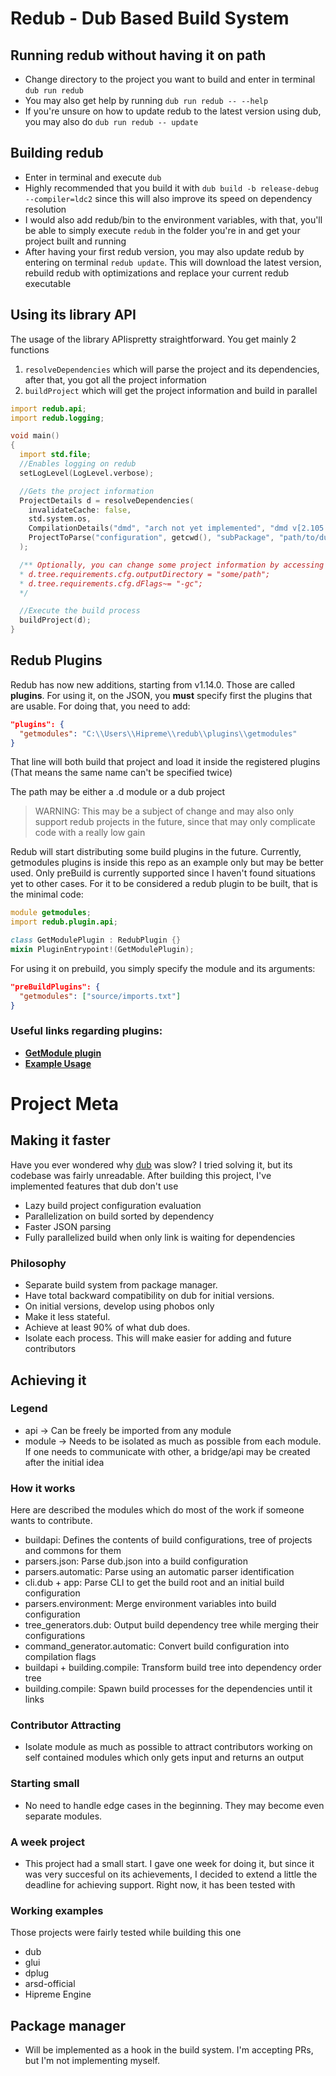 # Redub - Dub Based Build System


## Running redub without having it on path
- Change directory to the project you want to build and enter in terminal `dub run redub`
- You may also get help by running `dub run redub -- --help`
- If you're unsure on how to update redub to the latest version using dub, you may also do `dub run redub -- update`

## Building redub
- Enter in terminal and execute `dub`
- Highly recommended that you build it with `dub build -b release-debug --compiler=ldc2` since this will also improve its speed on dependency resolution
- I would also add redub/bin to the environment variables, with that, you'll be able to simply execute `redub` in the folder you're in and get your project built and running
- After having your first redub version, you may also update redub by entering on terminal `redub update`. This will download the latest version, rebuild redub with optimizations and replace your current redub executable

## Using its library API

The usage of the library APIispretty straightforward. You get mainly 2 functions
1. `resolveDependencies` which will parse the project and its dependencies, after that, you got all the project information
2. `buildProject` which will get the project information and build in parallel

```d
import redub.api;
import redub.logging;

void main()
{
  import std.file;
  //Enables logging on redub
  setLogLevel(LogLevel.verbose);

  //Gets the project information
  ProjectDetails d = resolveDependencies(
    invalidateCache: false,
    std.system.os,
    CompilationDetails("dmd", "arch not yet implemented", "dmd v[2.105.0]"),
    ProjectToParse("configuration", getcwd(), "subPackage", "path/to/dub/recipe.json (optional)")
  );

  /** Optionally, you can change some project information by accessing the details.tree (a ProjectNode), from there, you can freely modify the BuildRequirements of the project
  * d.tree.requirements.cfg.outputDirectory = "some/path";
  * d.tree.requirements.cfg.dFlags~= "-gc";
  */

  //Execute the build process
  buildProject(d);
}
```

## Redub Plugins

Redub has now new additions, starting from v1.14.0. Those are called **plugins**.
For using it, on the JSON, you **must** specify first the plugins that are usable. For doing that, you need to add:

```json
"plugins": {
  "getmodules": "C:\\Users\\Hipreme\\redub\\plugins\\getmodules"
}
```

That line will both build that project and load it inside the registered plugins (That means the same name can't be specified twice)

The path may be either a .d module or a dub project
> WARNING: This may be a subject of change and may also only support redub projects in the future, since that may only complicate code with a really low gain

Redub will start distributing some build plugins in the future. Currently, getmodules plugins is inside this repo as an example only but may be better used.
Only preBuild is currently supported since I haven't found situations yet to other cases.
For it to be considered a redub plugin to be built, that is the minimal code:

```d
module getmodules;
import redub.plugin.api;

class GetModulePlugin : RedubPlugin {}
mixin PluginEntrypoint!(GetModulePlugin);
```

For using it on prebuild, you simply specify the module and its arguments:
```json
"preBuildPlugins": {
  "getmodules": ["source/imports.txt"]
}
```

### Useful links regarding plugins:
- [**GetModule plugin**](./plugins/getmodules/source/getmodules.d)
- [**Example Usage**](./tests/plugin_test/dub.json)

# Project Meta


## Making it faster
Have you ever wondered why [dub](https://github.com/dlang/dub) was slow? I tried solving it, but its codebase was fairly unreadable. After building this project, I've implemented features that dub don't use

- Lazy build project configuration evaluation
- Parallelization on build sorted by dependency
- Faster JSON parsing
- Fully parallelized build when only link is waiting for dependencies

### Philosophy

- Separate build system from package manager.
- Have total backward compatibility on dub for initial versions.
- On initial versions, develop using phobos only
- Make it less stateful.
- Achieve at least 90% of what dub does.
- Isolate each process. This will make easier for adding and future contributors

## Achieving it

### Legend
- api -> Can be freely be imported from any module
- module -> Needs to be isolated as much as possible from each module. If one needs to communicate with other, a bridge/api may be created after the initial idea

### How it works
Here are described the modules which do most of the work if someone wants to contribute.

- buildapi: Defines the contents of build configurations, tree of projects and commons for them
- parsers.json: Parse dub.json into a build configuration
- parsers.automatic: Parse using an automatic parser identification
- cli.dub + app: Parse CLI to get the build root and an initial build configuration
- parsers.environment: Merge environment variables into build configuration
- tree_generators.dub: Output build dependency tree while merging their configurations
- command_generator.automatic: Convert build configuration into compilation flags
- buildapi + building.compile: Transform build tree into dependency order tree
- building.compile: Spawn build processes for the dependencies until it links


### Contributor Attracting
- Isolate module as much as possible to attract contributors working on self contained modules which only gets input and returns an output

### Starting small
- No need to handle edge cases in the beginning. They may become even separate modules.

### A week project
- This project had a small start. I gave one week for doing it, but since it was very succesful on its
achievements, I decided to extend a little the deadline for achieving support.
Right now, it has been tested with

### Working examples
Those projects were fairly tested while building this one
- dub
- glui
- dplug
- arsd-official
- Hipreme Engine

## Package manager
- Will be implemented as a hook in the build system. I'm accepting PRs, but I'm not implementing myself.